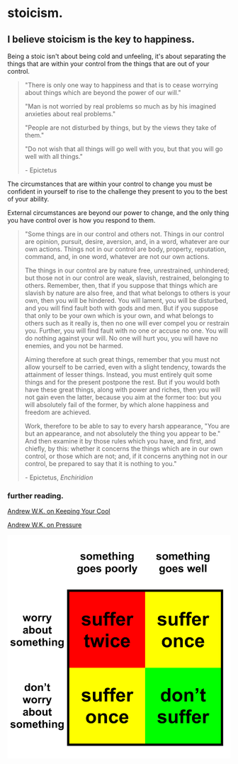 # stoicism.

## I believe stoicism is the key to happiness.

Being a stoic isn't about being cold and unfeeling, it's about separating the things that are within your control from the things that are out of your control. 

> "There is only one way to happiness and that is to cease worrying about things which are beyond the power of our will."
>
> "Man is not worried by real problems so much as by his imagined anxieties about real problems."
>
> "People are not disturbed by things, but by the views they take of them."
>
> "Do not wish that all things will go well with you, but that you will go well with all things."
>
> \- Epictetus

The circumstances that are within your control to change you must be confident in yourself to rise to the challenge they present to you to the best of your ability.

External circumstances are beyond our power to change, and the only thing you have control over is how you respond to them.

> "Some things are in our control and others not. Things in our control are opinion, pursuit, desire, aversion, and, in a word, whatever are our own actions. Things not in our control are body, property, reputation, command, and, in one word, whatever are not our own actions.
>
> The things in our control are by nature free, unrestrained, unhindered; but those not in our control are weak, slavish, restrained, belonging to others. Remember, then, that if you suppose that things which are slavish by nature are also free, and that what belongs to others is your own, then you will be hindered. You will lament, you will be disturbed, and you will find fault both with gods and men. But if you suppose that only to be your own which is your own, and what belongs to others such as it really is, then no one will ever compel you or restrain you. Further, you will find fault with no one or accuse no one. You will do nothing against your will. No one will hurt you, you will have no enemies, and you not be harmed.
>
> Aiming therefore at such great things, remember that you must not allow yourself to be carried, even with a slight tendency, towards the attainment of lesser things. Instead, you must entirely quit some things and for the present postpone the rest. But if you would both have these great things, along with power and riches, then you will not gain even the latter, because you aim at the former too: but you will absolutely fail of the former, by which alone happiness and freedom are achieved.
>
> Work, therefore to be able to say to every harsh appearance, "You are but an appearance, and not absolutely the thing you appear to be." And then examine it by those rules which you have, and first, and chiefly, by this: whether it concerns the things which are in our own control, or those which are not; and, if it concerns anything not in our control, be prepared to say that it is nothing to you."
>
> \- Epictetus, *Enchiridion*

### further reading.

[Andrew W.K. on Keeping Your Cool](https://www.vice.com/en/article/qkbz3p/andrew-wk-on-keeping-your-cool)

[Andrew W.K. on Pressure](https://www.vice.com/en/article/ppvgn9/andrew-wk-on-pressure)

![stoicism chart](../media/stoicism%20chart.png)
